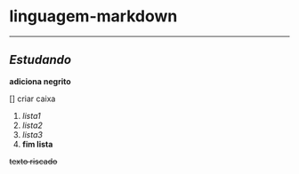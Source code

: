 # linguagem-markdown
  ---
## *Estudando*

**adiciona negrito**


 [] criar caixa

1. *lista1*
2. *lista2*
3. *lista3*
4. **fim lista**

~~texto riscado~~
